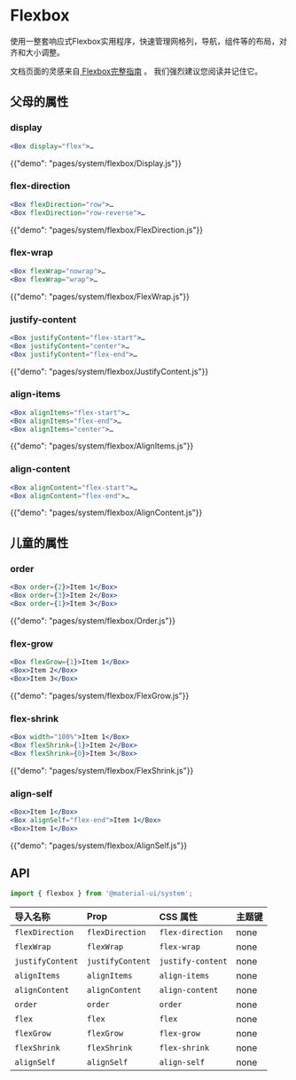 # Flexbox

<p class="description">使用一整套响应式Flexbox实用程序，快速管理网格列，导航，组件等的布局，对齐和大小调整。</p>

文档页面的灵感来自[ Flexbox完整指南](https://css-tricks.com/snippets/css/a-guide-to-flexbox/) 。 我们强烈建议您阅读并记住它。

## 父母的属性

### display

```jsx
<Box display="flex">…
```

{{"demo": "pages/system/flexbox/Display.js"}}

### flex-direction

```jsx
<Box flexDirection="row">…
<Box flexDirection="row-reverse">…
```

{{"demo": "pages/system/flexbox/FlexDirection.js"}}

### flex-wrap

```jsx
<Box flexWrap="nowrap">…
<Box flexWrap="wrap">…
```

{{"demo": "pages/system/flexbox/FlexWrap.js"}}

### justify-content

```jsx
<Box justifyContent="flex-start">…
<Box justifyContent="center">…
<Box justifyContent="flex-end">…
```

{{"demo": "pages/system/flexbox/JustifyContent.js"}}

### align-items

```jsx
<Box alignItems="flex-start">…
<Box alignItems="flex-end">…
<Box alignItems="center">…
```

{{"demo": "pages/system/flexbox/AlignItems.js"}}

### align-content

```jsx
<Box alignContent="flex-start">…
<Box alignContent="flex-end">…
```

{{"demo": "pages/system/flexbox/AlignContent.js"}}

## 儿童的属性

### order

```jsx
<Box order={2}>Item 1</Box>
<Box order={3}>Item 2</Box>
<Box order={1}>Item 3</Box>
```

{{"demo": "pages/system/flexbox/Order.js"}}

### flex-grow

```jsx
<Box flexGrow={1}>Item 1</Box>
<Box>Item 2</Box>
<Box>Item 3</Box>
```

{{"demo": "pages/system/flexbox/FlexGrow.js"}}

### flex-shrink

```jsx
<Box width="100%">Item 1</Box>
<Box flexShrink={1}>Item 2</Box>
<Box flexShrink={0}>Item 3</Box>
```

{{"demo": "pages/system/flexbox/FlexShrink.js"}}

### align-self

```jsx
<Box>Item 1</Box>
<Box alignSelf="flex-end">Item 1</Box>
<Box>Item 1</Box>
```

{{"demo": "pages/system/flexbox/AlignSelf.js"}}

## API

```js
import { flexbox } from '@material-ui/system';
```

| 导入名称             | Prop             | CSS 属性            | 主题键  |
|:---------------- |:---------------- |:----------------- |:---- |
| `flexDirection`  | `flexDirection`  | `flex-direction`  | none |
| `flexWrap`       | `flexWrap`       | `flex-wrap`       | none |
| `justifyContent` | `justifyContent` | `justify-content` | none |
| `alignItems`     | `alignItems`     | `align-items`     | none |
| `alignContent`   | `alignContent`   | `align-content`   | none |
| `order`          | `order`          | `order`           | none |
| `flex`           | `flex`           | `flex`            | none |
| `flexGrow`       | `flexGrow`       | `flex-grow`       | none |
| `flexShrink`     | `flexShrink`     | `flex-shrink`     | none |
| `alignSelf`      | `alignSelf`      | `align-self`      | none |